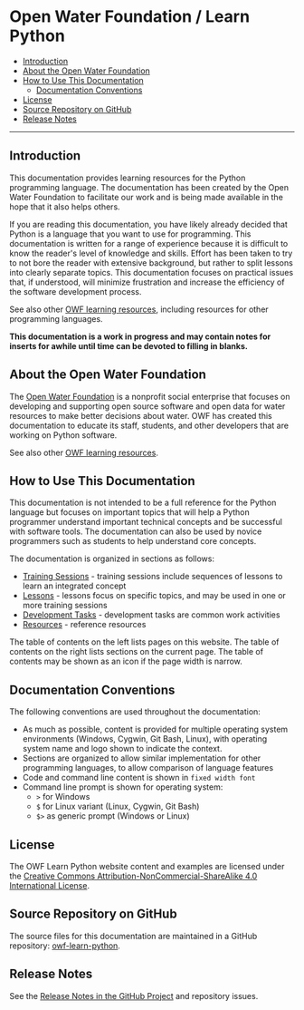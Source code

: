 # Open Water Foundation / Learn Python #

* [Introduction](#introduction)
* [About the Open Water Foundation](#about-the-open-water-foundation)
* [How to Use This Documentation](#how-to-use-this-documentation)
	+ [Documentation Conventions](#documentation-conventions)
* [License](#license)
* [Source Repository on GitHub](#source-repository-on-github)
* [Release Notes](#release-notes)

------------------

## Introduction ##

This documentation provides learning resources for the Python programming language.
The documentation has been created by the Open Water Foundation to facilitate our
work and is being made available in the hope that it also helps others.

If you are reading this documentation, you have likely already decided that Python is a language that
you want to use for programming.
This documentation is written for a range of experience because it is difficult to know
the reader's level of knowledge and skills.
Effort has been taken to try to not bore the reader with extensive background,
but rather to split lessons into clearly separate topics.
This documentation focuses on practical issues that, if understood,
will minimize frustration and increase the efficiency of the software development process.

See also other [OWF learning resources](http://learn.openwaterfoundation.org),
including resources for other programming languages.

**This documentation is a work in progress and may contain notes for inserts for awhile until time can
be devoted to filling in blanks.**

## About the Open Water Foundation ##

The [Open Water Foundation](http://openwaterfoundation.org) is a nonprofit social enterprise that focuses
on developing and supporting open source software and open data for water resources
to make better decisions about water.
OWF has created this documentation to educate its staff, students,
and other developers that are working on Python software.

See also other [OWF learning resources](http://learn.openwaterfoundation.org).

## How to Use This Documentation ##

This documentation is not intended to be a full reference for the Python language but focuses on important topics that
will help a Python programmer understand important technical concepts and be successful with software tools.
The documentation can also be used by novice programmers such as students to help understand core concepts.

The documentation is organized in sections as follows:

* [Training Sessions](training-sessions/overview.md) - training sessions include sequences of lessons to learn an integrated concept
* [Lessons](lessons/overview.md) - lessons focus on specific topics, and may be used in one or more training sessions 
* [Development Tasks](dev-tasks/overview.md) - development tasks are common work activities
* [Resources](resources/resources.md) - reference resources

The table of contents on the left lists pages on this website.
The table of contents on the right lists sections on the current page.
The table of contents may be shown as an icon if the page width is narrow.

## Documentation Conventions ##

The following conventions are used throughout the documentation:

* As much as possible, content is provided for multiple operating system environments
(Windows, Cygwin, Git Bash, Linux),
with operating system name and logo shown to indicate the context.
* Sections are organized to allow similar implementation for other programming languages,
to allow comparison of language features
* Code and command line content is shown in `fixed width font`
* Command line prompt is shown for operating system:
	* `>` for Windows
	* `$` for Linux variant (Linux, Cygwin, Git Bash)
	* `$>` as generic prompt (Windows or Linux)

## License ##

The OWF Learn Python website content and examples are licensed under the
[Creative Commons Attribution-NonCommercial-ShareAlike 4.0 International License](https://creativecommons.org/licenses/by-nc-sa/4.0).

## Source Repository on GitHub ##

The source files for this documentation are maintained in a GitHub repository:  [owf-learn-python](https://github.com/OpenWaterFoundation/owf-learn-python).

## Release Notes ##

See the [Release Notes in the GitHub Project](https://github.com/OpenWaterFoundation/owf-learn-python#release-notes) and repository issues.
